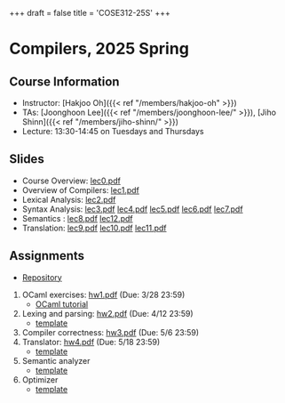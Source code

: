 +++
draft = false
title = 'COSE312-25S'
+++

# Compilers, 2025 Spring

## Course Information

- Instructor: [Hakjoo Oh]({{< ref "/members/hakjoo-oh" >}})
- TAs: [Joonghoon Lee]({{< ref "/members/joonghoon-lee/" >}}), [Jiho Shinn]({{< ref "/members/jiho-shinn/" >}})
- Lecture: 13:30-14:45 on Tuesdays and Thursdays 


## Slides

- Course Overview: [lec0.pdf](./slides/lec0.pdf)
- Overview of Compilers: [lec1.pdf](./slides/lec1.pdf)
- Lexical Analysis: [lec2.pdf](./slides/lec2.pdf)
- Syntax Analysis: [lec3.pdf](./slides/lec3.pdf) [lec4.pdf](./slides/lec4.pdf) [lec5.pdf](./slides/lec5.pdf) [lec6.pdf](./slides/lec6.pdf) [lec7.pdf](./slides/lec7.pdf)
- Semantics : [lec8.pdf](./slides/lec8.pdf) [lec12.pdf](./slides/lec12.pdf)
- Translation: [lec9.pdf](./slides/lec9.pdf) [lec10.pdf](./slides/lec10.pdf) [lec11.pdf](./slides/lec11.pdf)

## Assignments
- [Repository](https://github.com/kupl-courses/COSE312-2025spring)
1. OCaml exercises: [hw1.pdf](./hw/hw1.pdf) (Due: 3/28 23:59)
    - [OCaml tutorial](./ocaml-tutorial.pdf)
2. Lexing and parsing: [hw2.pdf](./hw/hw2.pdf) (Due: 4/12 23:59)
    - [template](https://github.com/kupl-courses/COSE312-2025spring/tree/main/hw2)
3. Compiler correctness: [hw3.pdf](./hw/hw3.pdf) (Due: 5/6 23:59)
4. Translator: [hw4.pdf](./hw/hw4.pdf) (Due: 5/18 23:59)
    - [template](https://github.com/kupl-courses/COSE312-2025spring/tree/main/hw456)
5. Semantic analyzer
    - [template](https://github.com/kupl-courses/COSE312-2025spring/tree/main/hw456)
6. Optimizer
    - [template](https://github.com/kupl-courses/COSE312-2025spring/tree/main/hw456)
